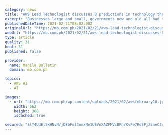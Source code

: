 ```yaml
---
category: news
title: "AWS Lead Technologist discusses 8 predictions in technology that will change our lives"
excerpt: "Businesses large and small, governments new and old all had to completely change what they do and how they operate. Helping us to manage this dramatic change was technology. Whether it was Zoom becoming our business boardroom,"
publishedDateTime: 2021-02-21T08:02:00Z
originalUrl: "https://mb.com.ph/2021/02/21/aws-lead-technologist-discusses-8-predictions-in-technology-that-will-change-our-lives/"
webUrl: "https://mb.com.ph/2021/02/21/aws-lead-technologist-discusses-8-predictions-in-technology-that-will-change-our-lives/"
type: article
quality: 31
heat: 31
published: false

provider:
  name: Manila Bulletin
  domain: mb.com.ph

topics:
  - AWS AI
  - AI

images:
  - url: "https://mb.com.ph/wp-content/uploads/2021/02/awsfebruary10.jpg"
    width: 662
    height: 368
    isCached: true

secured: "ElT4UdEl5KHNvN/jD8bFml3nmxNe1UEVnXAZFMVcBPn/KvFe7RdSPjZzneC2rTfZ81MNLc0w5H4TFZIJ6GPe3Mg7V1ekuyua9BblQTX2G7OvTmmsTjGK6g/DzvZVZvpct8TFQn8Es7qx100vdiRbg2pIFisRu0hNtpNeUEt0IuWbaxVsQjFfl6NFds9Cw/YhBD1Gwcd6ZGuMfJTz4D4/hZPkm7xBSbuaRVXAy+7ysvkkd5ojTUFWIHa2EHEbIXDXLnR/svGIAGNY1rh2J1Mk0zM0KfHPrRsKg4qIAq78a8dm0JhvB3+jMi9EHC+QsELJGsMa9jIXsUYo1f84yxLckkRF5oeEEiPWmVcCXczcFBk=;2J8uFAVstFBwVlePsqjfzw=="
---
```


